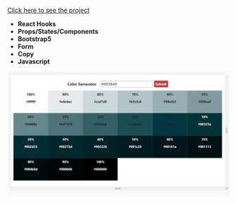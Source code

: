 [Click here to see the project](https://color-generator-with-react.vercel.app/)
<br>
- __React Hooks__ <br>
- __Props/States/Components__<br>
- __Bootstrap5__<br>
- __Form__<br>
- __Copy__<br>
- __Javascript__<br>

<div align="center"><img src="https://github.com/MehmetCakir1/colorGeneratorWithReact/blob/master/newColorGeneratorProject.gif">
